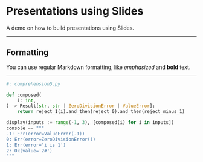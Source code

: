 # Presentations using Slides

A demo on how to build presentations using Slides.

---

## Formatting

You can use regular Markdown formatting, like *emphasized* and **bold** text.


---

```python
#: comprehension5.py

def composed(
    i: int,
) -> Result[str, str | ZeroDivisionError | ValueError]:
    return reject_1(i).and_then(reject_0).and_then(reject_minus_1)

display(inputs := range(-1, 3), [composed(i) for i in inputs])
console == """
-1: Err(error=ValueError(-1))
0: Err(error=ZeroDivisionError())
1: Err(error='i is 1')
2: Ok(value='2#')
"""
```